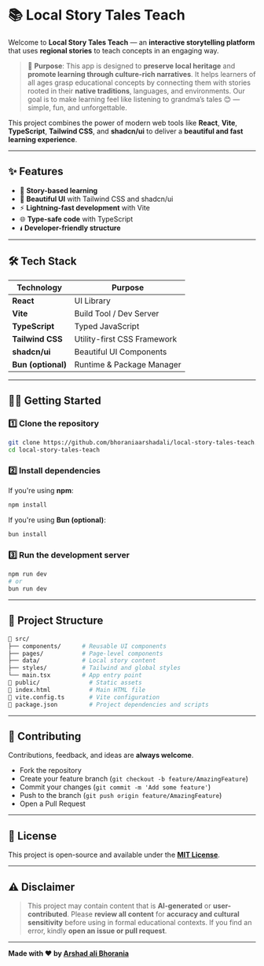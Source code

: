 # 📚 **Local Story Tales Teach**

Welcome to **Local Story Tales Teach** — an **interactive storytelling platform** that uses **regional stories** to teach concepts in an engaging way.

> 🎯 **Purpose**: This app is designed to **preserve local heritage** and **promote learning through culture-rich narratives**. It helps learners of all ages grasp educational concepts by connecting them with stories rooted in their **native traditions**, languages, and environments. Our goal is to make learning feel like listening to grandma’s tales 😊 — simple, fun, and unforgettable.

This project combines the power of modern web tools like **React**, **Vite**, **TypeScript**, **Tailwind CSS**, and **shadcn/ui** to deliver a **beautiful and fast learning experience**.

---

## ✨ **Features**

- 🧠 **Story-based learning**
- 🎨 **Beautiful UI** with Tailwind CSS and shadcn/ui
- ⚡ **Lightning-fast development** with Vite
- 🌐 **Type-safe code** with TypeScript
- 🖠️ **Developer-friendly structure**

---

## 🛠️ **Tech Stack**

| **Technology**     | **Purpose**                 |
| ------------------ | --------------------------- |
| **React**          | UI Library                  |
| **Vite**           | Build Tool / Dev Server     |
| **TypeScript**     | Typed JavaScript            |
| **Tailwind CSS**   | Utility-first CSS Framework |
| **shadcn/ui**      | Beautiful UI Components     |
| **Bun (optional)** | Runtime & Package Manager   |

---

## 🧑‍💻 **Getting Started**

### 1️⃣ **Clone the repository**

```bash
git clone https://github.com/bhoraniaarshadali/local-story-tales-teach.git
cd local-story-tales-teach
```

### 2️⃣ **Install dependencies**

If you're using **npm**:

```bash
npm install
```

If you're using **Bun (optional)**:

```bash
bun install
```

### 3️⃣ **Run the development server**

```bash
npm run dev
# or
bun run dev
```

---

## 📁 **Project Structure**

```bash
🔺 src/
├── components/      # Reusable UI components
├── pages/           # Page-level components
├── data/            # Local story content
├── styles/          # Tailwind and global styles
└── main.tsx         # App entry point
🔺 public/              # Static assets
🔺 index.html           # Main HTML file
🔺 vite.config.ts       # Vite configuration
🔺 package.json         # Project dependencies and scripts
```

---

## 🙌 **Contributing**

Contributions, feedback, and ideas are **always welcome**.

- Fork the repository
- Create your feature branch (`git checkout -b feature/AmazingFeature`)
- Commit your changes (`git commit -m 'Add some feature'`)
- Push to the branch (`git push origin feature/AmazingFeature`)
- Open a Pull Request

---

## 📄 **License**

This project is open-source and available under the [**MIT License**](LICENSE).

---

## ⚠️ **Disclaimer**

> This project may contain content that is **AI-generated** or **user-contributed**. Please **review all content** for **accuracy and cultural sensitivity** before using in formal educational contexts. If you find an error, kindly **open an issue or pull request**.

---

**Made with ❤️ by [Arshad ali Bhorania](https://www.linkedin.com/in/arshad-ali-bhorania/)**

